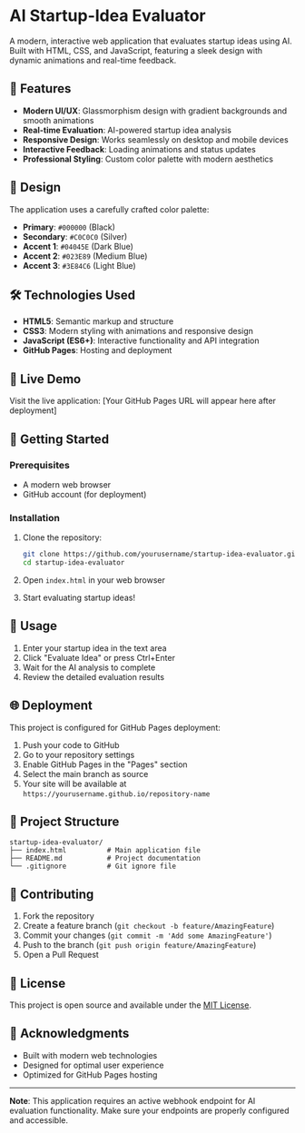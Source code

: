 # AI Startup-Idea Evaluator

A modern, interactive web application that evaluates startup ideas using AI. Built with HTML, CSS, and JavaScript, featuring a sleek design with dynamic animations and real-time feedback.

## 🚀 Features

- **Modern UI/UX**: Glassmorphism design with gradient backgrounds and smooth animations
- **Real-time Evaluation**: AI-powered startup idea analysis
- **Responsive Design**: Works seamlessly on desktop and mobile devices
- **Interactive Feedback**: Loading animations and status updates
- **Professional Styling**: Custom color palette with modern aesthetics

## 🎨 Design

The application uses a carefully crafted color palette:
- **Primary**: `#000000` (Black)
- **Secondary**: `#C0C0C0` (Silver)
- **Accent 1**: `#04045E` (Dark Blue)
- **Accent 2**: `#023E89` (Medium Blue)
- **Accent 3**: `#3E84C6` (Light Blue)

## 🛠️ Technologies Used

- **HTML5**: Semantic markup and structure
- **CSS3**: Modern styling with animations and responsive design
- **JavaScript (ES6+)**: Interactive functionality and API integration
- **GitHub Pages**: Hosting and deployment

## 📱 Live Demo

Visit the live application: [Your GitHub Pages URL will appear here after deployment]

## 🚀 Getting Started

### Prerequisites

- A modern web browser
- GitHub account (for deployment)

### Installation

1. Clone the repository:
   ```bash
   git clone https://github.com/yourusername/startup-idea-evaluator.git
   cd startup-idea-evaluator
   ```

2. Open `index.html` in your web browser

3. Start evaluating startup ideas!

## 🔧 Usage

1. Enter your startup idea in the text area
2. Click "Evaluate Idea" or press Ctrl+Enter
3. Wait for the AI analysis to complete
4. Review the detailed evaluation results

## 🌐 Deployment

This project is configured for GitHub Pages deployment:

1. Push your code to GitHub
2. Go to your repository settings
3. Enable GitHub Pages in the "Pages" section
4. Select the main branch as source
5. Your site will be available at `https://yourusername.github.io/repository-name`

## 📁 Project Structure

```
startup-idea-evaluator/
├── index.html          # Main application file
├── README.md           # Project documentation
└── .gitignore          # Git ignore file
```

## 🤝 Contributing

1. Fork the repository
2. Create a feature branch (`git checkout -b feature/AmazingFeature`)
3. Commit your changes (`git commit -m 'Add some AmazingFeature'`)
4. Push to the branch (`git push origin feature/AmazingFeature`)
5. Open a Pull Request

## 📄 License

This project is open source and available under the [MIT License](LICENSE).

## 🙏 Acknowledgments

- Built with modern web technologies
- Designed for optimal user experience
- Optimized for GitHub Pages hosting

---

**Note**: This application requires an active webhook endpoint for AI evaluation functionality. Make sure your endpoints are properly configured and accessible.